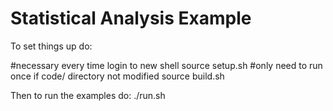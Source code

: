 # Statistical Analysis Example
To set things up do:

#necessary every time login to new shell
source setup.sh 
#only need to run once if code/ directory not modified
source build.sh 

Then to run the examples do:
./run.sh
